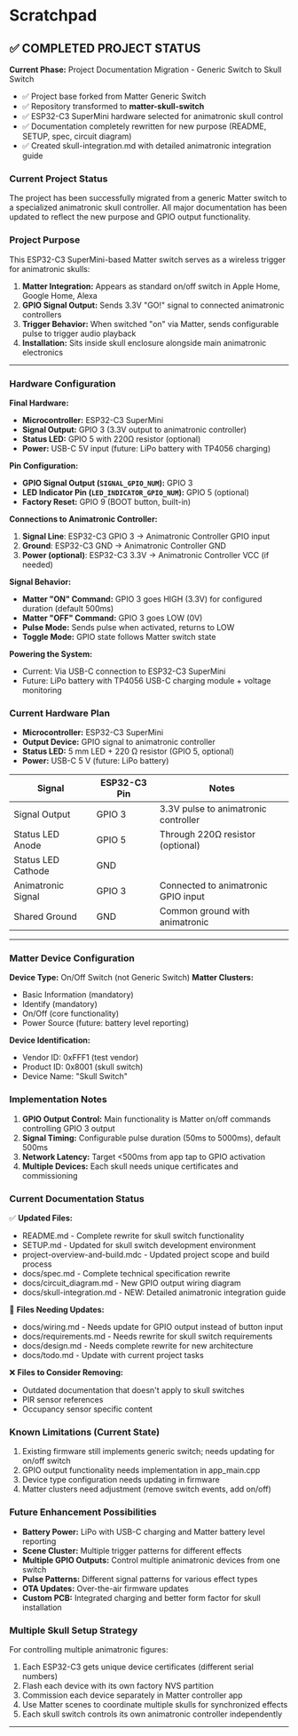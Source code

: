 # Scratchpad

## ✅ COMPLETED PROJECT STATUS

**Current Phase:** Project Documentation Migration - Generic Switch to Skull Switch
- ✅ Project base forked from Matter Generic Switch  
- ✅ Repository transformed to **matter-skull-switch** 
- ✅ ESP32-C3 SuperMini hardware selected for animatronic skull control
- ✅ Documentation completely rewritten for new purpose (README, SETUP, spec, circuit diagram)
- ✅ Created skull-integration.md with detailed animatronic integration guide

### Current Project Status
The project has been successfully migrated from a generic Matter switch to a specialized animatronic skull controller. All major documentation has been updated to reflect the new purpose and GPIO output functionality.

### Project Purpose
This ESP32-C3 SuperMini-based Matter switch serves as a wireless trigger for animatronic skulls:
1. **Matter Integration:** Appears as standard on/off switch in Apple Home, Google Home, Alexa
2. **GPIO Signal Output:** Sends 3.3V "GO!" signal to connected animatronic controllers  
3. **Trigger Behavior:** When switched "on" via Matter, sends configurable pulse to trigger audio playback
4. **Installation:** Sits inside skull enclosure alongside main animatronic electronics

---

### Hardware Configuration

**Final Hardware:**
*   **Microcontroller:** ESP32-C3 SuperMini
*   **Signal Output:** GPIO 3 (3.3V output to animatronic controller)
*   **Status LED:** GPIO 5 with 220Ω resistor (optional)
*   **Power:** USB-C 5V input (future: LiPo battery with TP4056 charging)

**Pin Configuration:**

*   **GPIO Signal Output (`SIGNAL_GPIO_NUM`):** GPIO 3
*   **LED Indicator Pin (`LED_INDICATOR_GPIO_NUM`):** GPIO 5 (optional)
*   **Factory Reset:** GPIO 9 (BOOT button, built-in)

**Connections to Animatronic Controller:**

1.  **Signal Line**: ESP32-C3 GPIO 3 -> Animatronic Controller GPIO input
2.  **Ground**: ESP32-C3 GND -> Animatronic Controller GND  
3.  **Power (optional)**: ESP32-C3 3.3V -> Animatronic Controller VCC (if needed)

**Signal Behavior:**
*   **Matter "ON" Command:** GPIO 3 goes HIGH (3.3V) for configured duration (default 500ms)
*   **Matter "OFF" Command:** GPIO 3 goes LOW (0V)
*   **Pulse Mode:** Sends pulse when activated, returns to LOW
*   **Toggle Mode:** GPIO state follows Matter switch state

**Powering the System:**
*   Current: Via USB-C connection to ESP32-C3 SuperMini
*   Future: LiPo battery with TP4056 USB-C charging module + voltage monitoring

### Current Hardware Plan

* **Microcontroller:** ESP32-C3 SuperMini
* **Output Device:** GPIO signal to animatronic controller
* **Status LED:** 5 mm LED + 220 Ω resistor (GPIO 5, optional)
* **Power:** USB-C 5 V (future: LiPo battery)

| Signal | ESP32-C3 Pin | Notes |
|--------|--------------|-------|
| Signal Output | GPIO 3 | 3.3V pulse to animatronic controller |
| Status LED Anode | GPIO 5 | Through 220Ω resistor (optional) |
| Status LED Cathode | GND | |
| Animatronic Signal | GPIO 3 | Connected to animatronic GPIO input |
| Shared Ground | GND | Common ground with animatronic |

---

### Matter Device Configuration

**Device Type:** On/Off Switch (not Generic Switch)
**Matter Clusters:**
- Basic Information (mandatory)
- Identify (mandatory)  
- On/Off (core functionality)
- Power Source (future: battery level reporting)

**Device Identification:**
- Vendor ID: 0xFFF1 (test vendor)
- Product ID: 0x8001 (skull switch)
- Device Name: "Skull Switch"

### Implementation Notes

1. **GPIO Output Control:** Main functionality is Matter on/off commands controlling GPIO 3 output
2. **Signal Timing:** Configurable pulse duration (50ms to 5000ms), default 500ms
3. **Network Latency:** Target <500ms from app tap to GPIO activation
4. **Multiple Devices:** Each skull needs unique certificates and commissioning

### Current Documentation Status

✅ **Updated Files:**
- README.md - Complete rewrite for skull switch functionality
- SETUP.md - Updated for skull switch development environment 
- project-overview-and-build.mdc - Updated project scope and build process
- docs/spec.md - Complete technical specification rewrite
- docs/circuit_diagram.md - New GPIO output wiring diagram
- docs/skull-integration.md - NEW: Detailed animatronic integration guide

🔄 **Files Needing Updates:**
- docs/wiring.md - Needs update for GPIO output instead of button input
- docs/requirements.md - Needs rewrite for skull switch requirements  
- docs/design.md - Needs complete rewrite for new architecture
- docs/todo.md - Update with current project tasks

❌ **Files to Consider Removing:**
- Outdated documentation that doesn't apply to skull switches
- PIR sensor references
- Occupancy sensor specific content

### Known Limitations (Current State)

1. Existing firmware still implements generic switch; needs updating for on/off switch
2. GPIO output functionality needs implementation in app_main.cpp
3. Device type configuration needs updating in firmware
4. Matter clusters need adjustment (remove switch events, add on/off)

### Future Enhancement Possibilities

* **Battery Power:** LiPo with USB-C charging and Matter battery level reporting
* **Scene Cluster:** Multiple trigger patterns for different effects  
* **Multiple GPIO Outputs:** Control multiple animatronic devices from one switch
* **Pulse Patterns:** Different signal patterns for various effect types
* **OTA Updates:** Over-the-air firmware updates
* **Custom PCB:** Integrated charging and better form factor for skull installation

### Multiple Skull Setup Strategy

For controlling multiple animatronic figures:
1. Each ESP32-C3 gets unique device certificates (different serial numbers)
2. Flash each device with its own factory NVS partition  
3. Commission each device separately in Matter controller app
4. Use Matter scenes to coordinate multiple skulls for synchronized effects
5. Each skull switch controls its own animatronic controller independently

---

